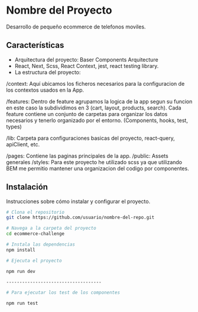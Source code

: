 # Nombre del Proyecto

Desarrollo de pequeño ecommerce de telefonos moviles.

## Características

- Arquitectura del proyecto: Baser Components Arquitecture
- React, Next, Scss, React Context, jest, react testing library.
- La estructura del proyecto:

/context: Aquí ubicamos los ficheros necesarios para la configuracion de los contextos usados en la App.

/features: Dentro de feature agrupamos la logica de la app segun su funcion en este caso la subdividimos en 3 (cart, layout, products, search). Cada feature contiene un conjunto de carpetas para organizar los datos necesarios y tenerlo organizado por el entorno. (Components, hooks, test, types)

/lib: Carpeta para configuraciones basicas del proyecto, react-query, apiClient, etc.

/pages: Contiene las paginas principales de la app.
/public: Assets generales
/styles: Para este proyecto he utilizado scss ya que utilizando BEM me permitio mantener una organizacion del codigo por componentes. 

## Instalación

Instrucciones sobre cómo instalar y configurar el proyecto.

```bash
# Clona el repositorio
git clone https://github.com/usuario/nombre-del-repo.git

# Navega a la carpeta del proyecto
cd ecommerce-challenge

# Instala las dependencias
npm install

# Ejecuta el proyecto

npm run dev

------------------------------------

# Para ejecutar los test de los componentes

npm run test


